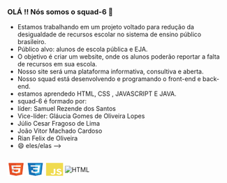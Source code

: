 ### OLÁ !! Nós somos o squad-6 👋

- Estamos trabalhando em um projeto voltado para  redução da desigualdade de recursos escolar no sistema de ensino público brasileiro.
- Público alvo: alunos de escola pública e EJA. 
- O objetivo é criar um website, onde os alunos poderão reportar a falta de recursos em sua escola.
- Nosso site será uma plataforma informativa, consultiva e aberta.
- Nosso squad está desenvolvendo e programando  o front-end e back-end.
- estamos aprendedo HTML, CSS , JAVASCRIPT E JAVA.
- squad-6 é formado por:
- líder: Samuel Rezende dos Santos
- Vice-líder: Gláucia Gomes de Oliveira Lopes 
- Júlio Cesar Fragoso de Lima 
- João Vitor Machado Cardoso 
- Rian Felix de Oliveira 
- 😄 eles/elas
-->

<div style="display: inline_block"><br>
  <img align="center" alt="HTML" height="30" width="40" src="https://raw.githubusercontent.com/devicons/devicon/master/icons/html5/html5-original.svg">
  <img align="center" alt="CSS" height="30" width="40" src="https://raw.githubusercontent.com/devicons/devicon/master/icons/css3/css3-original.svg">
  <img align="center" alt="Js" height="30" width="40" src="https://raw.githubusercontent.com/devicons/devicon/master/icons/javascript/javascript-plain.svg">
  <img align="center" alt="HTML" height="30" width="40" src="https://cdn.jsdelivr.net/gh/devicons/devicon/icons/java/java-original-wordmark.svg" />
</div>
